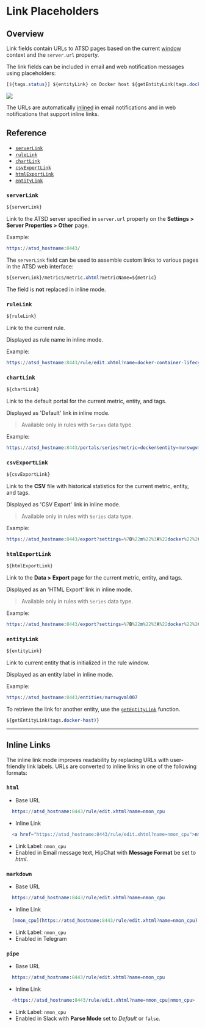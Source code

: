 # Link Placeholders

## Overview

Link fields contain URLs to ATSD pages based on the current [window](window.md) context and the `server.url` property.

The link fields can be included in email and web notification messages using placeholders:

```css
[${tags.status}] ${entityLink} on Docker host ${getEntityLink(tags.docker-host)}
```

![](./images/inline-links.png)

The URLs are automatically [inlined](#inline-links) in email notifications and in web notifications that support inline links.

## Reference

* [`serverLink`](#serverlink)
* [`ruleLink`](#rulelink)
* [`chartLink`](#chartlink)
* [`csvExportLink`](#csvexportlink)
* [`htmlExportLink`](#htmlexportlink)
* [`entityLink`](#entitylink)

### `serverLink`

```css
${serverLink}
```

Link to the ATSD server specified in `server.url` property on the **Settings > Server Properties > Other** page.

Example:

```elm
https://atsd_hostname:8443/
```

The `serverLink` field can be used to assemble custom links to various pages in the ATSD web interface:

```css
${serverLink}/metrics/metric.xhtml?metricName=${metric}
```

The field is **not** replaced in inline mode.

### `ruleLink`

```css
${ruleLink}
```

Link to the current rule.

Displayed as rule name in inline mode.

Example:

```elm
https://atsd_hostname:8443/rule/edit.xhtml?name=docker-container-lifecycle-restart
```

### `chartLink`

```css
${chartLink}
```

Link to the default portal for the current metric, entity, and tags.

Displayed as 'Default' link in inline mode.

> Available only in rules with `Series` data type.

Example:

```elm
https://atsd_hostname:8443/portals/series?metric=docker&entity=nurswgvml007&add%20params%3D%7B%22markers%22%3A%22false%22%2C%22timespan%22%3A%221%20HOUR%22%7D
```

### `csvExportLink`

```css
${csvExportLink}
```

Link to the **CSV** file with historical statistics for the current metric, entity, and tags.

Displayed as 'CSV Export' link in inline mode.

> Available only in rules with `Series` data type.

Example:

```elm
https://atsd_hostname:8443/export?settings=%7B%22m%22%3A%22docker%22%2C%22e%22%3A%22nurswgvml007%22%2C%22si%22%3A%221-DAY%22%2C%22t%22%3A%22HISTORY%22%2C%22v%22%3Afalse%7D
```

### `htmlExportLink`

```css
${htmlExportLink}
```

Link to the **Data > Export** page for the current metric, entity, and tags.

Displayed as an 'HTML Export' link in inline mode.

> Available only in rules with `Series` data type.

Example:

```elm
https://atsd_hostname:8443/export?settings=%7B%22m%22%3A%22docker%22%2C%22e%22%3A%22nurswgvml007%22%2C%22si%22%3A%221-HOUR%22%2C%22t%22%3A%22HISTORY%22%7D
```

### `entityLink`

```css
${entityLink}
```

Link to current entity that is initialized in the rule window.

Displayed as an entity label in inline mode.

Example:

```elm
https://atsd_hostname:8443/entities/nurswgvml007
```

To retrieve the link for another entity, use the [`getEntityLink`](functions-link.md#getentitylink) function.

```css
${getEntityLink(tags.docker-host)}
```

---

## Inline Links

The inline link mode improves readability by replacing URLs with user-friendly link labels. URLs are converted to inline links in one of the following formats:

### `html`

* Base URL

```elm
  https://atsd_hostname:8443/rule/edit.xhtml?name=nmon_cpu
```

* Inline Link

```elm
  <a href="https://atsd_hostname:8443/rule/edit.xhtml?name=nmon_cpu">nmon_cpu</a>
```

* Link Label: `nmon_cpu`
* Enabled in Email message text, HipChat with **Message Format** be set to *html*.

### `markdown`

* Base URL

```elm
  https://atsd_hostname:8443/rule/edit.xhtml?name=nmon_cpu
```

* Inline Link

```elm
  [nmon_cpu](https://atsd_hostname:8443/rule/edit.xhtml?name=nmon_cpu)
```

* Link Label: `nmon_cpu`
* Enabled in Telegram

### `pipe`

* Base URL

```elm
  https://atsd_hostname:8443/rule/edit.xhtml?name=nmon_cpu
```

* Inline Link

```elm
  <https://atsd_hostname:8443/rule/edit.xhtml?name=nmon_cpu|nmon_cpu>
```

* Link Label: `nmon_cpu`
* Enabled in Slack with **Parse Mode** set to *Default* or `false`.
